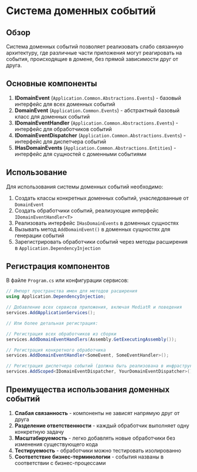 ﻿# Система доменных событий

## Обзор

Система доменных событий позволяет реализовать слабо связанную архитектуру, где различные части приложения могут реагировать на события, происходящие в домене, без прямой зависимости друг от друга.

## Основные компоненты

1. **IDomainEvent** (`Application.Common.Abstractions.Events`) - базовый интерфейс для всех доменных событий
2. **DomainEvent** (`Application.Common.Events`) - абстрактный базовый класс для доменных событий
3. **IDomainEventHandler<T>** (`Application.Common.Abstractions.Events`) - интерфейс для обработчиков событий
4. **IDomainEventDispatcher** (`Application.Common.Abstractions.Events`) - интерфейс для диспетчера событий
5. **IHasDomainEvents** (`Application.Common.Abstractions.Entities`) - интерфейс для сущностей с доменными событиями

## Использование

Для использования системы доменных событий необходимо:

1. Создать классы конкретных доменных событий, унаследованные от `DomainEvent`
2. Создать обработчики событий, реализующие интерфейс `IDomainEventHandler<T>`
3. Реализовать интерфейс `IHasDomainEvents` в доменных сущностях
4. Вызывать метод `AddDomainEvent()` в доменных сущностях для генерации событий
5. Зарегистрировать обработчики событий через методы расширения в `Application.DependencyInjection`

## Регистрация компонентов

В файле `Program.cs` или конфигурации сервисов:

```csharp
// Импорт пространства имен для методов расширения
using Application.DependencyInjection;

// Добавление всех сервисов приложения, включая MediatR и поведения
services.AddApplicationServices();

// Или более детальная регистрация:

// Регистрация всех обработчиков из сборки
services.AddDomainEventHandlers(Assembly.GetExecutingAssembly());

// Регистрация конкретного обработчика
services.AddDomainEventHandler<SomeEvent, SomeEventHandler>();

// Регистрация диспетчера событий (должна быть реализована в инфраструктурном слое)
services.AddScoped<IDomainEventDispatcher, YourDomainEventDispatcher>();
```

## Преимущества использования доменных событий

1. **Слабая связанность** - компоненты не зависят напрямую друг от друга
2. **Разделение ответственности** - каждый обработчик выполняет одну конкретную задачу
3. **Масштабируемость** - легко добавлять новые обработчики без изменения существующего кода
4. **Тестируемость** - обработчики можно тестировать изолированно
5. **Соответствие бизнес-терминологии** - события названы в соответствии с бизнес-процессами
